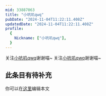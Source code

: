 ```yaml
---
mid: 33887063
title: "小吭叽qwq"
pubDate: "2024-11-04T11:22:11.408Z"
updatedDate: "2024-11-04T11:22:11.408Z"
profile:
  {
    Nickname: ["小吭叽qwq"],
  }
---
```


关注[小吭叽qwq](https://space.bilibili.com/33887063)谢谢喵~ 关注[小吭叽qwq](https://space.bilibili.com/33887063)谢谢喵~

## 此条目有待补充
你可以在[这里](https://github.com/Yuhanawa/VTuber.ICU-Content/edit/master/v/小吭叽qwq/index.md)编辑本文
